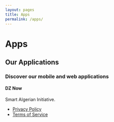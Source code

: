 ```yaml
---
layout: pages
title: Apps
permalink: /apps/
---
```


# Apps

<div class="row">
    <div class="col-lg-12 text-center">
        <h2 class="section-heading">Our Applications</h2>
        <h3 class="section-subheading text-muted">Discover our mobile and web applications</h3>
    </div>
</div>

<div class="row">
    <div class="col-md-6 col-sm-12">
        <div class="team-member">
            <h4>DZ Now</h4>
            <p class="text-muted">Smart Algerian Initiative.</p>
            <ul class="list-inline">
                <li><a href="/apps/dznow/privacy-policy/">Privacy Policy</a></li>
                <li><a href="/apps/dznow/terms-of-service/">Terms of Service</a></li>
            </ul>
        </div>
    </div>
</div>
